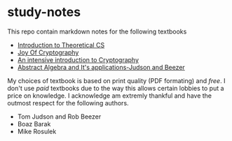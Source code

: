 # study-notes

This repo contain markdown notes for the following textbooks

- [Introduction to Theoretical CS](https://intotcs.org)
- [Joy Of Cryptography](http://web.engr.oregonstate.edu/~rosulekm/crypto/)
- [An intensive introduction to Cryptography](https://intensecrypto.org/public/index.html)
- [Abstract Algebra and It's applications-Judson and Beezer](https://abstract.ups.edu)

My choices of textbook is based on print quality (PDF formating) and *free*.
I don't use *paid* textbooks due to the way this allows certain lobbies to put a price on knowledge.
I acknowledge  am extremly thankful and have the outmost respect for the following authors.

- Tom Judson and Rob Beezer
- Boaz Barak
- Mike Rosulek




